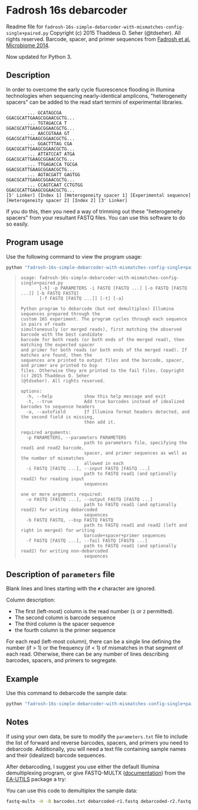 # Fadrosh 16s debarcoder #

Readme file for `fadrosh-16s-simple-debarcoder-with-mismatches-config-single+paired.py`
Copyright (c) 2015 Thaddeus D. Seher (@tdseher). All rights reserved.
Barcode, spacer, and primer sequences from [Fadrosh et al. Microbiome 2014](https://doi.org/10.1186/2049-2618-2-6).

Now updated for Python 3.

## Description ##
In order to overcome the early cycle fluorescence flooding in Illumina technologies when sequencing nearly-identical amplicons, "heterogeneity spacers" can be added to the read start termini of experimental libraries.

```text
        ... GCATAGCGA                          GGACGCATTGAAGCGGAACGCTG...
        ... TGTAGACCA T                        GGACGCATTGAAGCGGAACGCTG...
        ... AACCGTAAA GT                       GGACGCATTGAAGCGGAACGCTG...
        ... GGACTTTAG CGA                      GGACGCATTGAAGCGGAACGCTG...
        ... ATTATCCAT ATGA                     GGACGCATTGAAGCGGAACGCTG...
        ... TTGAGACCA TGCGA                    GGACGCATTGAAGCGGAACGCTG...
        ... AGTACGATT GAGTGG                   GGACGCATTGAAGCGGAACGCTG...
        ... CCAGTCAAT CCTGTGG                  GGACGCATTGAAGCGGAACGCTG...
[5' Linker] [Index 1] [Heterogeneity spacer 1] [Experimental sequence] [Heterogeneity spacer 2] [Index 2] [3' Linker]
```

If you do this, then you need a way of trimming out these "heterogeneity spacers" from your resultant FASTQ files. You can use this software to do so easily.

## Program usage ##
Use the following command to view the program usage:
```sh
python "fadrosh-16s-simple-debarcoder-with-mismatches-config-single+paired.py" -h
```
> ```text
> usage: fadrosh-16s-simple-debarcoder-with-mismatches-config-single+paired.py
>        [-h] -p PARAMETERS -i FASTQ [FASTQ ...] [-o FASTQ [FASTQ ...]] [-b FASTQ FASTQ]
>        [-f FASTQ [FASTQ ...]] [-t] [-a]
> 
> Python program to debarcode (but not demultiplex) Illumina sequences prepared through the
> custom 16S experiment. The program cycles through each sequence in pairs of reads
> simultaneously (or merged reads), first matching the observed barcode with the best candidate
> barcode for both reads (or both ends of the merged read), then matching the expected spacer
> and primer for both reads (or both ends of the merged read). If matches are found, then the
> sequences are printed to output files and the barcode, spacer, and primer are printed to bsp
> files. Otherwise they are printed to the fail files. Copyright (c) 2015 Thaddeus D. Seher
> (@tdseher). All rights reserved.
> 
> options:
>   -h, --help            show this help message and exit
>   -t, --true            Add true barcodes instead of idealized barcodes to sequence headers
>   -a, --autofield       If Illumina format headers detected, and the second field is missing,
>                         then add it.
> 
> required arguments:
>   -p PARAMETERS, --parameters PARAMETERS
>                         path to parameters file, specifying the read1 and read2 barcode,
>                         spacer, and primer sequences as well as the number of mismatches
>                         allowed in each
>   -i FASTQ [FASTQ ...], --input FASTQ [FASTQ ...]
>                         path to FASTQ read1 (and optionally read2) for reading input
>                         sequences
> 
> one or more arguments required:
>   -o FASTQ [FASTQ ...], --output FASTQ [FASTQ ...]
>                         path to FASTQ read1 (and optionally read2) for writing debarcoded
>                         sequences
>   -b FASTQ FASTQ, --bsp FASTQ FASTQ
>                         path to FASTQ read1 and read2 (left and right in merged) for writing
>                         barcode+spacer+primer sequences
>   -f FASTQ [FASTQ ...], --fail FASTQ [FASTQ ...]
>                         path to FASTQ read1 (and optionally read2) for writing non-debarcoded
>                         sequences
> ```

## Description of `parameters` file ##
Blank lines and lines starting with the `#` character are ignored.

Column description:
- The first (left-most) column is the read number (`1` or `2` permitted).
- The second column is barcode sequence
- The third column is the spacer sequence
- the fourth column is the primer sequence

For each read (left-most column), there can be a single line defining the number (if > 1) or the frequency (if < 1) of mismatches in that segment of each read.
Otherwise, there can be any number of lines describing barcodes, spacers, and primers to segregate.

## Example ##
Use this command to debarcode the sample data:
```sh
python "fadrosh-16s-simple-debarcoder-with-mismatches-config-single+paired.py" -p parameters.txt -i sample-r1.fastq sample-r2.fastq -o debarcoded-r1.fastq debarcoded-r2.fastq -b bsp-r1.fastq bsp-r2.fastq -f fail-r1.fastq fail-r2.fastq
```

## Notes ##
If using your own data, be sure to modify the `parameters.txt` file to include the list of forward and reverse barcodes, spacers, and primers you need to debarcode.
Additionally, you will need a text file containing sample names and their (idealized) barcode sequences.

After debarcoding, I suggest you use either the default Illumina demultiplexing program, or give FASTQ-MULTX ([documentation](https://github.com/ExpressionAnalysis/ea-utils/blob/wiki/FastqMultx.md)) from the [EA-UTILS](https://github.com/ExpressionAnalysis/ea-utils) package a try:

You can use this code to demultiplex the sample data:
```sh
fastq-multx -H -B barcodes.txt debarcoded-r1.fastq debarcoded-r2.fastq -o %-r1.fastq %-r2.fastq
```
